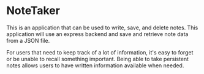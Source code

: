 # NoteTaker

This is an application that can be used to write, save, and delete notes. This application will use an express backend and save and retrieve note data from a JSON file.

For users that need to keep track of a lot of information, it's easy to forget or be unable to recall something important. Being able to take persistent notes allows users to have written information available when needed.